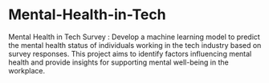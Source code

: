 # Mental-Health-in-Tech
 Mental Health in Tech Survey : Develop a machine learning model to predict the mental health status of individuals working in the tech industry based on survey responses. This project aims to identify factors influencing mental health and provide insights for supporting mental well-being in the workplace.
